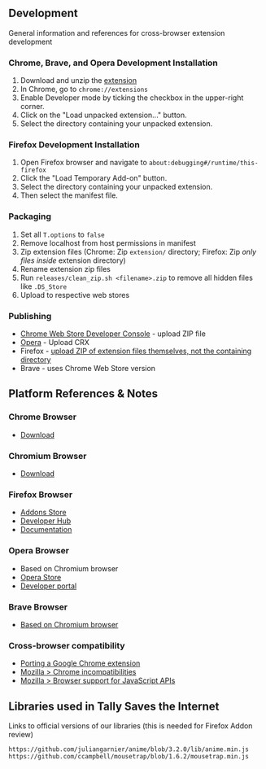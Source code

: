 



## Development

General information and references for cross-browser extension development


### Chrome, Brave, and Opera Development Installation

1. Download and unzip the [extension](https://github.com/omprojects/tally-extension/archive/master.zip)
1. In Chrome, go to `chrome://extensions`
1. Enable Developer mode by ticking the checkbox in the upper-right corner.
1. Click on the "Load unpacked extension..." button.
1. Select the directory containing your unpacked extension.


### Firefox Development Installation

1. Open Firefox browser and navigate to `about:debugging#/runtime/this-firefox`
1. Click the "Load Temporary Add-on" button.
1. Select the directory containing your unpacked extension.
1. Then select the manifest file.


### Packaging

1. Set all `T.options` to `false`
1. Remove localhost from host permissions in manifest
1. Zip extension files (Chrome: Zip `extension/` directory; Firefox: Zip *only files inside* extension directory)
1. Rename extension zip files  
1. Run `releases/clean_zip.sh <filename>.zip` to remove all hidden files like `.DS_Store`
1. Upload to respective web stores



### Publishing

* [Chrome Web Store Developer Console](https://chrome.google.com/u/1/webstore/devconsole) - upload ZIP file
* [Opera](https://addons.opera.com/developer/) - Upload CRX
* Firefox - [upload ZIP of extension files themselves, not the containing directory](https://mzl.la/2r2McKv)
* Brave - uses Chrome Web Store version


## Platform References & Notes



### Chrome Browser

* [Download](https://www.google.com/chrome/)


### Chromium Browser

* [Download](https://www.chromium.org/getting-involved/download-chromium)



### Firefox Browser

* [Addons Store](https://addons.mozilla.org/en-US/firefox/)
* [Developer Hub](https://addons.mozilla.org/en-US/developers/)
* [Documentation](https://extensionworkshop.com/)


### Opera Browser

* Based on Chromium browser
* [Opera Store](https://addons.opera.com/en/extensions/)
* [Developer portal](https://addons.opera.com/developer/)


### Brave Browser

* [Based on Chromium browser](https://support.brave.com/hc/en-us/articles/360017909112-How-can-I-add-extensions-to-Brave- )



### Cross-browser compatibility

* [Porting a Google Chrome extension](https://developer.mozilla.org/en-US/docs/Mozilla/Add-ons/WebExtensions/Porting_a_Google_Chrome_extension)
* [Mozilla > Chrome incompatibilities](https://developer.mozilla.org/en-US/docs/Mozilla/Add-ons/WebExtensions/Chrome_incompatibilities)
* [Mozilla > Browser support for JavaScript APIs](https://developer.mozilla.org/en-US/docs/Mozilla/Add-ons/WebExtensions/Browser_support_for_JavaScript_APIs)



## Libraries used in Tally Saves the Internet

Links to official versions of our libraries (this is needed for Firefox Addon review)

```
https://github.com/juliangarnier/anime/blob/3.2.0/lib/anime.min.js
https://github.com/ccampbell/mousetrap/blob/1.6.2/mousetrap.min.js



```
